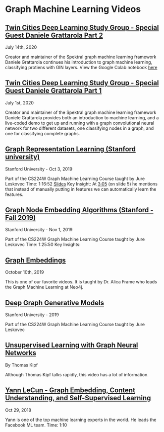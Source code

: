 # Graph Machine Learning Videos

## [Twin Cities Deep Learning Study Group - Special Guest Daniele Grattarola Part 2](https://drive.google.com/file/d/1DGwQyuKfk_4Qmykkfs4W0xAJWRPSEscZ/view)
July 14th, 2020

Creator and maintainer of the Spektral graph machine learning framework Daniele Grattarola continues his introduction to graph machine learning, classifying protiens with GIN layers. View the Google Colab notebook [here](https://colab.research.google.com/drive/1vY-GyiHrQ-1SjqR_ig9DNc1k7e4ZLOLu?usp=sharing)

## [Twin Cities Deep Learning Study Group - Special Guest Daniele Grattarola Part 1](https://drive.google.com/file/d/1ApL4WHndl_CFgsdoxmWxeJhlPVIWxtAs/view)
July 1st, 2020

Creator and maintainer of the Spektral graph machine learning framework Daniele Grattarola provides both an introduction to machine learning, and a live-coded demo to get up and running with a graph convolutional neural network for two different datasets, one classifying nodes in a graph, and one for classifying complete graphs.

## [Graph Representation Learning (Stanford university)](https://www.youtube.com/watch?v=YrhBZUtgG4E)
Stanford University - Oct 3, 2019

Part of the CS224W Graph Machine Learning Course taught by Jure Leskovec
Time: 1:16:52
[Slides](http://snap.stanford.edu/class/cs224w-2018/handouts/09-node2vec.pdf)
Key Insight: At [3:05](https://www.youtube.com/watch?v=YrhBZUtgG4E) (on slide 5) he mentions that instead of manually putting in features we can automatically learn the features.

## [Graph Node Embedding Algorithms (Stanford - Fall 2019)](https://www.youtube.com/watch?v=7JELX6DiUxQ)
Stanford University - Nov 1, 2019

Part of the CS224W Graph Machine Learning Course taught by Jure Leskovec
Time: 1:25:50
Key Insights:

## [Graph Embeddings](https://www.youtube.com/watch?v=oQPCxwmBiWo)
October 10th, 2019

This is one of our favorite videos.  It is taught by Dr. Alica Frame who leads the Graph Machine Learning at Neo4j.

## [Deep Graph Generative Models](https://www.youtube.com/watch?v=yFLiiK8c9CU)
Stanford University - 2019

Part of the CS224W Graph Machine Learning Course taught by Jure Leskovec

## [Unsupervised Learning with Graph Neural Networks](https://www.youtube.com/watch?v=9jSFBcptZ9A)
By Thomas Kipf

Although Thomas Kipf talks rapidly, this video has a lot of information.

## [Yann LeCun - Graph Embedding, Content Understanding, and Self-Supervised Learning](https://www.youtube.com/watch?v=UGPT64wo7lU)
Oct 29, 2018

Yann is one of the top machine learning experts in the world.  He leads the Facebook ML team.
Time: 1:10
